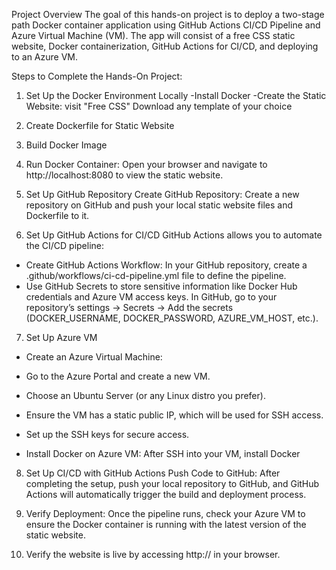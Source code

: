 Project Overview
The goal of this hands-on project is to deploy a two-stage path Docker container application using GitHub Actions CI/CD Pipeline and Azure Virtual Machine (VM). The app will consist of a free CSS static website, Docker containerization, GitHub Actions for CI/CD, and deploying to an Azure VM.

Steps to Complete the Hands-On Project:

1. Set Up the Docker Environment Locally
-Install Docker
-Create the Static Website: visit "Free CSS" Download any template of your choice


2. Create Dockerfile for Static Website


3. Build Docker Image


4. Run Docker Container: Open your browser and navigate to http://localhost:8080 to view the static website.


5. Set Up GitHub Repository
Create GitHub Repository: Create a new repository on GitHub and push your local static website files and Dockerfile to it.


6. Set Up GitHub Actions for CI/CD
GitHub Actions allows you to automate the CI/CD pipeline:
- Create GitHub Actions Workflow: In your GitHub repository, create a .github/workflows/ci-cd-pipeline.yml file to define the pipeline.
- Use GitHub Secrets to store sensitive information like Docker Hub credentials and Azure VM access keys.
In GitHub, go to your repository’s settings → Secrets → Add the secrets (DOCKER_USERNAME, DOCKER_PASSWORD, AZURE_VM_HOST, etc.).


7. Set Up Azure VM
- Create an Azure Virtual Machine:

- Go to the Azure Portal and create a new VM.
- Choose an Ubuntu Server (or any Linux distro you prefer).
- Ensure the VM has a static public IP, which will be used for SSH access.
- Set up the SSH keys for secure access.
- Install Docker on Azure VM: After SSH into your VM, install Docker


8.  Set Up CI/CD with GitHub Actions
Push Code to GitHub: After completing the setup, push your local repository to GitHub, and GitHub Actions will automatically trigger the build and deployment process.


9. Verify Deployment:
Once the pipeline runs, check your Azure VM to ensure the Docker container is running with the latest version of the static website.


10. Verify the website is live by accessing http://<your-vm-public-ip> in your browser.



